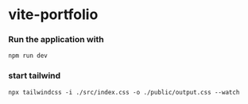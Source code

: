 # vite-portfolio

### Run the application with
`npm run dev`

### start tailwind
`npx tailwindcss -i ./src/index.css -o ./public/output.css --watch`